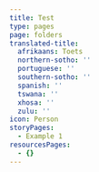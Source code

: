 ```yaml
---
title: Test
type: pages
page: folders
translated-title:
  afrikaans: Toets
  northern-sotho: ''
  portuguese: ''
  southern-sotho: ''
  spanish: ''
  tswana: ''
  xhosa: ''
  zulu: ''
icon: Person
storyPages:
  - Example 1
resourcesPages:
  - {}
---
```


